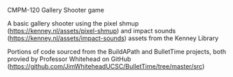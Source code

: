 CMPM-120 Gallery Shooter game

A basic gallery shooter using the pixel shmup (https://kenney.nl/assets/pixel-shmup) and 
impact sounds (https://kenney.nl/assets/impact-sounds) assets from the Kenney Library

Portions of code sourced from the BuildAPath and BulletTime projects, both provied by Professor Whitehead on GitHub (https://github.com/JimWhiteheadUCSC/BulletTime/tree/master/src)